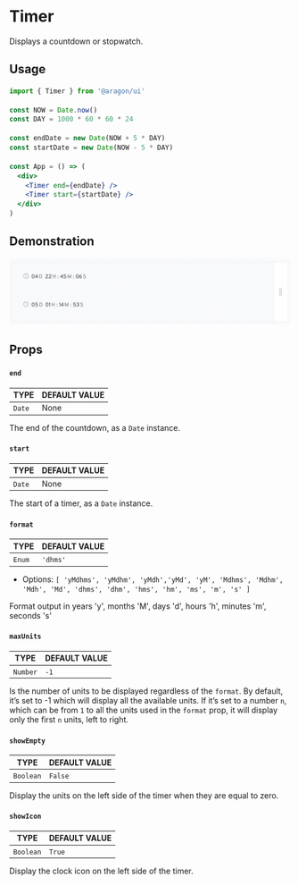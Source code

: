 # Timer

Displays a countdown or stopwatch.

## Usage <a href="#usage" id="usage"></a>

```jsx
import { Timer } from '@aragon/ui'

const NOW = Date.now()
const DAY = 1000 * 60 * 60 * 24

const endDate = new Date(NOW + 5 * DAY)
const startDate = new Date(NOW - 5 * DAY)

const App = () => (
  <div>
    <Timer end={endDate} />
    <Timer start={startDate} />
  </div>
)
```

## Demonstration

![](<../../../../.gitbook/assets/Schermata 2022-06-25 alle 22.45.03.png>)

## Props <a href="#props" id="props"></a>

#### `end` <a href="#end" id="end"></a>

| TYPE   | DEFAULT VALUE |
| ------ | ------------- |
| `Date` | None          |

The end of the countdown, as a `Date` instance.

#### `start` <a href="#start" id="start"></a>

| TYPE   | DEFAULT VALUE |
| ------ | ------------- |
| `Date` | None          |

The start of a timer, as a `Date` instance.

#### `format` <a href="#format" id="format"></a>

| TYPE   | DEFAULT VALUE |
| ------ | ------------- |
| `Enum` | `'dhms'`      |

* Options: `[ 'yMdhms', 'yMdhm', 'yMdh','yMd', 'yM', 'Mdhms', 'Mdhm', 'Mdh', 'Md', 'dhms', 'dhm', 'hms', 'hm', 'ms', 'm', 's' ]`

Format output in years 'y', months 'M', days 'd', hours 'h', minutes 'm', seconds 's'

#### `maxUnits` <a href="#maxunits" id="maxunits"></a>

| TYPE     | DEFAULT VALUE |
| -------- | ------------- |
| `Number` | `-1`          |

Is the number of units to be displayed regardless of the `format`. By default, it’s set to -1 which will display all the available units. If it’s set to a number `n`, which can be from `1` to all the units used in the `format` prop, it will display only the first `n` units, left to right.

#### `showEmpty` <a href="#showempty" id="showempty"></a>

| TYPE      | DEFAULT VALUE |
| --------- | ------------- |
| `Boolean` | `False`       |

Display the units on the left side of the timer when they are equal to zero.

#### `showIcon` <a href="#showicon" id="showicon"></a>

| TYPE      | DEFAULT VALUE |
| --------- | ------------- |
| `Boolean` | `True`        |

Display the clock icon on the left side of the timer.
